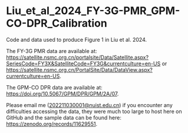 # Liu_et_al_2024_FY-3G-PMR_GPM-CO-DPR_Calibration
Code and data used to produce Figure 1 in Liu et al. 2024.

The FY-3G PMR data are available at: https://satellite.nsmc.org.cn/portalsite/Data/Satellite.aspx?SeriesCode=FY3X&SatelliteCode=FY3G&currentculture=en-US or https://satellite.nsmc.org.cn/PortalSite/Data/DataView.aspx?currentculture=en-US.

The GPM-CO DPR data are available at: https://doi.org/10.5067/GPM/DPR/GPM/2A/07.

Please email me (202211030001@nuist.edu.cn) if you encounter any difficulties accessing the data, they were much too large to host here on GitHub and the sample data can be found here: https://zenodo.org/records/11629551.
